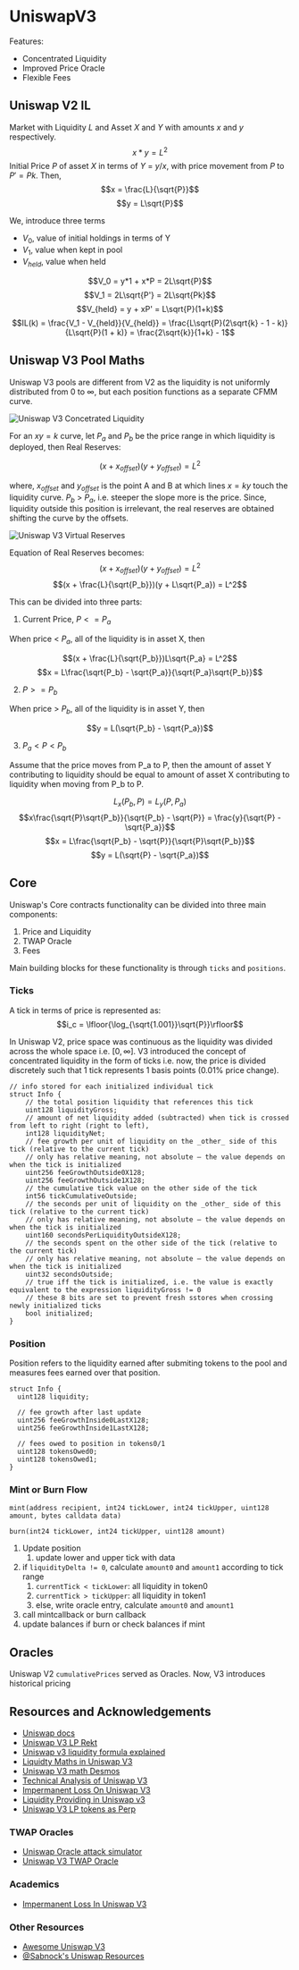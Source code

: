 # UniswapV3

Features:

- Concentrated Liquidity
- Improved Price Oracle
- Flexible Fees

## Uniswap V2 IL

Market with Liquidity $L$ and Asset $X$ and $Y$ with amounts $x$ and $y$ respectively.
$$x*y = L^2$$
Initial Price $P$ of asset $X$ in terms of $Y$ = $y/x$, with price movement from $P$ to $P' = Pk$.
Then,
$$x = \frac{L}{\sqrt{P}}$$
$$y = L\sqrt{P}$$

We, introduce three terms

- $V_0$, value of initial holdings in terms of Y
- $V_1$, value when kept in pool
- $V_{held}$, value when held

$$V_0 = y*1 + x*P = 2L\sqrt{P}$$
$$V_1 = 2L\sqrt{P'} = 2L\sqrt{Pk}$$
$$V_{held} = y + xP' = L\sqrt{P}(1+k)$$
$$IL(k) = \frac{V_1 - V_{held}}{V_{held}} = \frac{L\sqrt{P}(2\sqrt{k} - 1 - k)}{L\sqrt{P}(1 + k)} = \frac{2\sqrt{k}}{1+k} - 1$$

## Uniswap V3 Pool Maths

Uniswap V3 pools are different from V2 as the liquidity is not uniformly distributed from $0$ to $\infty$, but each position functions as a separate CFMM curve.

![Uniswap V3 Concetrated Liquidity](assets/UniswapV3Liquidty.png)

For an $xy=k$ curve, let $P_a$ and $P_b$ be the price range in which liquidity is deployed, then Real Reserves:

$$(x + x_{offset})(y + y_{offset}) = L^2$$

where, $x_{offset}$ and $y_{offset}$ is the point A and B at which lines $x=ky$ touch the liquidity curve. $P_b$ > $P_a$, i.e. steeper the slope more is the price. Since, liquidity outside this position is irrelevant, the real reserves are obtained shifting the curve by the offsets.

![Uniswap V3 Virtual Reserves](assets/UniswapV3Reserves.png)

Equation of Real Reserves becomes:
$$(x + x_{offset})(y + y_{offset}) = L^2$$
$$(x + \frac{L}{\sqrt{P_b}})(y + L\sqrt{P_a}) = L^2$$

This can be divided into three parts:

1. Current Price, $P <= P_a$

When price < $P_a$, all of the liquidity is in asset X, then

$$(x + \frac{L}{\sqrt{P_b}})L\sqrt{P_a} = L^2$$
$$x = L\frac{\sqrt{P_b} - \sqrt{P_a}}{\sqrt{P_a}\sqrt{P_b}}$$

2. $P >= P_b$

When price > $P_b$, all of the liquidity is in asset Y, then

$$y = L(\sqrt{P_b} - \sqrt{P_a})$$

3. $P_a < P < P_b$

Assume that the price moves from P_a to P, then the amount of asset Y contributing to liquidity should be equal to amount of asset X contributing to liquidity when moving from P_b to P.

$$L_x (P_b, P) = L_y(P, P_a)$$
$$x\frac{\sqrt{P}\sqrt{P_b}}{\sqrt{P_b} - \sqrt{P}} = \frac{y}{\sqrt{P} - \sqrt{P_a}}$$
$$x = L\frac{\sqrt{P_b} - \sqrt{P}}{\sqrt{P}\sqrt{P_b}}$$
$$y = L(\sqrt{P} - \sqrt{P_a})$$

## Core

Uniswap's Core contracts functionality can be divided into three main components:

1. Price and Liquidity
2. TWAP Oracle
3. Fees

Main building blocks for these functionality is through `ticks` and `positions`.

### Ticks

A tick in terms of price is represented as:
$$i_c = \lfloor{\log_{\sqrt{1.001}}\sqrt{P}}\rfloor$$

In Uniswap V2, price space was continuous as the liquidity was divided across the whole space i.e. $[0, \infty]$. V3 introduced the concept of concentrated liquidity in the form of ticks i.e. now, the price is divided discretely such that 1 tick represents 1 basis points (0.01% price change).

```solidity
// info stored for each initialized individual tick
struct Info {
    // the total position liquidity that references this tick
    uint128 liquidityGross;
    // amount of net liquidity added (subtracted) when tick is crossed from left to right (right to left),
    int128 liquidityNet;
    // fee growth per unit of liquidity on the _other_ side of this tick (relative to the current tick)
    // only has relative meaning, not absolute — the value depends on when the tick is initialized
    uint256 feeGrowthOutside0X128;
    uint256 feeGrowthOutside1X128;
    // the cumulative tick value on the other side of the tick
    int56 tickCumulativeOutside;
    // the seconds per unit of liquidity on the _other_ side of this tick (relative to the current tick)
    // only has relative meaning, not absolute — the value depends on when the tick is initialized
    uint160 secondsPerLiquidityOutsideX128;
    // the seconds spent on the other side of the tick (relative to the current tick)
    // only has relative meaning, not absolute — the value depends on when the tick is initialized
    uint32 secondsOutside;
    // true iff the tick is initialized, i.e. the value is exactly equivalent to the expression liquidityGross != 0
    // these 8 bits are set to prevent fresh sstores when crossing newly initialized ticks
    bool initialized;
}
```

### Position

Position refers to the liquidity earned after submiting tokens to the pool and measures fees earned over that position.

```solidity
struct Info {
  uint128 liquidity;

  // fee growth after last update
  uint256 feeGrowthInside0LastX128;
  uint256 feeGrowthInside1LastX128;

  // fees owed to position in tokens0/1
  uint128 tokensOwed0;
  uint128 tokensOwed1;
}
```

### Mint or Burn Flow

```solidity
mint(address recipient, int24 tickLower, int24 tickUpper, uint128 amount, bytes calldata data)

burn(int24 tickLower, int24 tickUpper, uint128 amount)
```

1. Update position
   1. update lower and upper tick with data
2. if `liquidityDelta != 0`, calculate `amount0` and `amount1` according to tick range
   1. `currentTick < tickLower`: all liquidity in token0
   2. `currentTick > tickUpper`: all liquidity in token1
   3. else, write oracle entry, calculate `amount0` and `amount1`
3. call mintcallback or burn callback
4. update balances if burn or check balances if mint

## Oracles

Uniswap V2 `cumulativePrices` served as Oracles. Now, V3 introduces historical pricing

## Resources and Acknowledgements

- [Uniswap docs](https://docs.uniswap.org)
- [Uniswap V3 LP Rekt](https://rekt.news/uniswap-v3-lp-rekt/)
- [Uniswap v3 liquidity formula explained](https://atiselsts.medium.com/uniswap-v3-liquidity-formula-explained-de8bd42afc3c)
- [Liquidty Maths in Uniswap V3](https://atiselsts.github.io/pdfs/uniswap-v3-liquidity-math.pdf)
- [Uniswap V3 math Desmos](https://www.desmos.com/calculator/q2kxfue441)
- [Technical Analysis of Uniswap V3](https://credmark.com/blog/a-technical-analysis-of-uniswap-v3)
- [Impermanent Loss On Uniswap V3](https://medium.com/auditless/impermanent-loss-in-uniswap-v3-6c7161d3b445)
- [Liquidity Providing in Uniswap v3](https://reuptake.medium.com/liquidity-providing-in-uniswap-v3-49bf3a0bd2ec)
- [Uniswap V3 LP tokens as Perp](https://lambert-guillaume.medium.com/uniswap-v3-lp-tokens-as-perpetual-put-and-call-options-5b66219db827)

### TWAP Oracles

- [Uniswap Oracle attack simulator](https://blog.euler.finance/uniswap-oracle-attack-simulator-42d18adf65af)
- [Uniswap V3 TWAP Oracle](https://medium.com/blockchain-development-notes/a-guide-on-uniswap-v3-twap-oracle-2aa74a4a97c5)

### Academics

- [Impermanent Loss In Uniswap V3](https://arxiv.org/abs/2111.09192)

### Other Resources

- [Awesome Uniswap V3](https://github.com/GammaStrategies/awesome-uniswap-v3)
- [@Sabnock's Uniswap Resources](https://github.com/Sabnock01/uniswap-resources)
